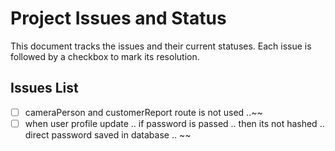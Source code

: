 # Project Issues and Status

This document tracks the issues and their current statuses. Each issue is followed by a checkbox to mark its resolution.

## Issues List


- [ ] cameraPerson and customerReport route is not used ..~~ 
- [ ] when user profile update .. if password is passed .. then its not hashed .. direct password
    saved in database .. ~~ 
> ~~~~


